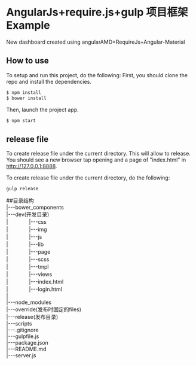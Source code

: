 # AngularJs+require.js+gulp 项目框架Example

New dashboard created using angularAMD+RequireJs+Angular-Material


## How to use

To setup and run this project, do the following:
First, you should clone the repo and install the dependencies.

```bash
$ npm install
$ bower install
```

Then, launch the project app.

```bash
$ npm start
```


## release file
To create release file under the current directory.
This will allow to release.
You should see a new browser tap opening and a page of "index.html" in http://127.0.0.1:8888.


To create release file under the current directory, do the following:

```
gulp release
```

##目录结构<br>
|---bower_components<br>
|---dev(开发目录)<br>
|　　　　|---css<br>
|　　　　|---img<br>
|　　　　|---js<br>
|　　　　|---lib<br>
|　　　　|---page<br>
|　　　　|---scss<br>
|　　　　|---tmpl<br>
|　　　　|---views<br>
|　　　　|---index.html<br>
|　　　　|---login.html<br>
|<br>
|---node_modules<br>
|---override(发布时固定的files)<br>
|---release(发布目录)<br>
|---scripts<br>
|---.gitignore<br>
|---gulpfile.js<br>
|---package.json<br>
|---README.md<br>
|---server.js<br>
